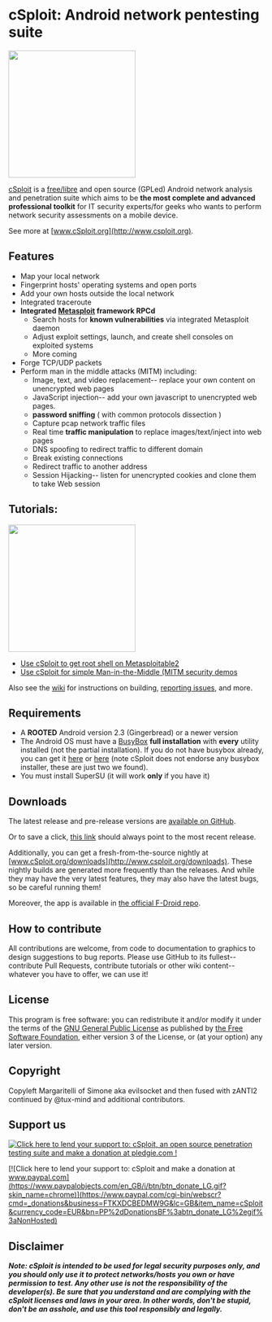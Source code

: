 # cSploit: Android network pentesting suite

<img src="http://i.imgur.com/cFll5P9.jpg" width="250" />

[cSploit](http://www.csploit.org) is a [free/libre](https://gnu.org/philosophy/free-sw.html) and open source (GPLed) Android network analysis and penetration suite which aims to be
**the most complete and advanced professional toolkit** for IT security experts/for geeks who wants to perform network security assessments on a mobile device.

See more at [www.cSploit.org](http://www.csploit.org).

## Features

* Map your local network
* Fingerprint hosts' operating systems and open ports
* Add your own hosts outside the local network
* Integrated traceroute
* **Integrated [Metasploit](https://www.metasploit.com/) framework RPCd**
  * Search hosts for **known vulnerabilities** via integrated Metasploit daemon
  * Adjust exploit settings, launch, and create shell consoles on exploited systems
  * More coming
* Forge TCP/UDP packets
* Perform man in the middle attacks (MITM) including:
  * Image, text, and video replacement-- replace your own content on unencrypted web pages
  * JavaScript injection-- add your own javascript to unencrypted web pages.
  * **password sniffing** ( with common protocols dissection )
  * Capture pcap network traffic files
  * Real time **traffic manipulation** to replace images/text/inject into web pages
  * DNS spoofing to redirect traffic to different domain
  * Break existing connections
  * Redirect traffic to another address
  * Session Hijacking-- listen for unencrypted cookies and clone them to take Web session

## Tutorials:

<img src="https://i.imgur.com/c0dxvXv.jpg" width="250" />

* [Use cSploit to get root shell on Metasploitable2](https://github.com/cSploit/android/wiki/%5BTutorial%5D-Use-cSploit-to-get-root-shell-on-Metasploitable2)
* [Use cSploit for simple Man-in-the-Middle (MITM security demos](https://github.com/cSploit/android/wiki/%5BTutorial%5D-Use-cSploit-for-simple-Man-In-The-Middle-(MITM)-security-demos)


Also see the [wiki](https://github.com/cSploit/android/wiki) for instructions on building, [reporting issues](https://github.com/cSploit/android/wiki/How-to-open-an-issue), and more.

## Requirements

* A **ROOTED** Android version 2.3 (Gingerbread) or a newer version
* The Android OS must have a [BusyBox](http://www.busybox.net/about.html) **full installation** with **every** utility installed (not the partial installation).  If you do not have busybox already, you can get it [here](https://play.google.com/store/apps/details?id=stericson.busybox) or [here](https://play.google.com/store/apps/details?id=com.jrummy.busybox.installer) (note cSploit does not endorse any busybox installer, these are just two we found).
* You must install SuperSU (it will work __only__ if you have it)

## Downloads

The latest release and pre-release versions are [available on GitHub](https://github.com/cSploit/android/releases).

Or to save a click, [this link](https://github.com/cSploit/android/releases/latest) should always point to the most recent release.

Additionally, you can get a fresh-from-the-source nightly at [www.cSploit.org/downloads](http://www.csploit.org/downloads).  These nightly builds are generated more frequently than the releases.  And while they may have the very latest features, they may also have the latest bugs, so be careful running them!

Moreover, the app is available in [the official F-Droid repo](https://f-droid.org/repository/browse/?fdid=org.csploit.android).

## How to contribute

All contributions are welcome, from code to documentation to graphics to design suggestions to bug reports.  Please use GitHub to its fullest-- contribute Pull Requests, contribute tutorials or other wiki content-- whatever you have to offer, we can use it!

## License

This program is free software: you can redistribute it and/or modify it under the terms of the [GNU General Public License](https://www.gnu.org/licenses/gpl) as published by [the Free Software Foundation](https://www.fsf.org/), either version 3 of the License, or (at your option) any later version.

## Copyright

Copyleft Margaritelli of Simone aka evilsocket and then fused with zANTI2 continued by @tux-mind and additional contributors.

## Support us

[![Click here to lend your support to:  cSploit, an open source penetration testing suite and make a donation at pledgie.com !](https://pledgie.com/campaigns/30393.png?skin_name=chrome)](https://pledgie.com/campaigns/30393)

[![Click here to lend your support to: cSploit and make a donation at www.paypal.com](https://www.paypalobjects.com/en_GB/i/btn/btn_donate_LG.gif?skin_name=chrome)](https://www.paypal.com/cgi-bin/webscr?cmd=_donations&business=FTKXDCBEDMW9G&lc=GB&item_name=cSploit&currency_code=EUR&bn=PP%2dDonationsBF%3abtn_donate_LG%2egif%3aNonHosted)

## Disclaimer

***Note: cSploit is intended to be used for legal security purposes only, and you should only use it to protect networks/hosts you own or have permission to test. Any other use is not the responsibility of the developer(s).  Be sure that you understand and are complying with the cSploit licenses and laws in your area.  In other words, don't be stupid, don't be an asshole, and use this tool responsibly and legally.***
